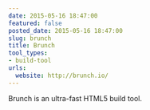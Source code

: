 ```yaml
---
date: 2015-05-16 18:47:00
featured: false
posted_date: 2015-05-16 18:47:00
slug: brunch
title: Brunch
tool_types:
- build-tool
urls:
  website: http://brunch.io/
---
```


Brunch is an ultra-fast HTML5 build tool.